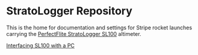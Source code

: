 # StratoLogger Repository

This is the home for documentation and settings for Stripe rocket launches
carrying the [PerfectFlite StratoLogger SL100][stratologger] altimeter.

[Interfacing SL100 with a PC](https://und-arc.github.io/StratoLogger/iface.html)


[stratologger]: http://und-arc.github.io/StratoLogger/sl100.html
